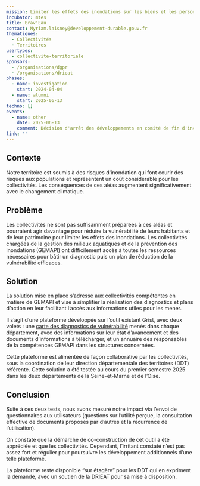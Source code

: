 ```yaml
---
mission: Limiter les effets des inondations sur les biens et les personnes sur les communes et intercommunalités
incubator: mtes
title: Brav'Eau
contact: Myriam.laisney@developpement-durable.gouv.fr
thematiques:
  - Collectivités
  - Territoires
usertypes:
  - collectivite-territoriale
sponsors:
  - /organisations/dgpr
  - /organisations/drieat
phases:
  - name: investigation
    start: 2024-04-04
  - name: alumni
    start: 2025-06-13
techno: []
events:
  - name: other
    date: 2025-06-13
    comment: Décision d'arrêt des développements en comité de fin d'investigation
link: ''
---
```

## Contexte

Notre territoire est soumis à des risques d'inondation qui font courir des risques aux populations et représentent un coût considérable pour les collectivités. Les conséquences de ces aléas augmentent significativement avec le changement climatique.

## Problème

Les collectivités ne sont pas suffisamment préparées à ces aléas et pourraient agir davantage pour réduire la vulnérabilité de leurs habitants et de leur patrimoine pour limiter les effets des inondations. Les collectivités chargées de la gestion des milieux aquatiques et de la prévention des inondations (GEMAPI) ont difficilement accès à toutes les ressources nécessaires pour bâtir un diagnostic puis un plan de réduction de la vulnérabilité efficaces. 

## Solution

La solution mise en place s’adresse aux collectivités compétentes en matière de GEMAPI et vise à simplifier la réalisation des diagnostics et plans d’action en leur facilitant l’accès aux informations utiles pour les mener.

Il s’agit d’une plateforme développée sur l’outil existant Grist, avec deux volets : une [carte des diagnostics de vulnérabilité](https://grist.incubateur.anct.gouv.fr/o/docs/1znuh9QfXWGt/Projets-Gemapi/p/42?style=singlePage) menés dans chaque département, avec des informations sur leur état d’avancement et des documents d’informations à télécharger, et un annuaire des responsables de la compétences GEMAPI dans les structures concernées. 

Cette plateforme est alimentée de façon collaborative par les collectivités, sous la coordination de leur direction départementale des territoires (DDT) référente. 
Cette solution a été testée au cours du premier semestre 2025 dans les deux départements de la Seine-et-Marne et de l’Oise. 





## Conclusion

Suite à ces deux tests, nous avons mesuré notre impact via l’envoi de questionnaires aux utilisateurs (questions sur l’utilité perçue, la consultation effective de documents proposés par d’autres et la récurrence de l’utilisation). 

On constate que la démarche de co-construction de cet outil a été appréciée et que les collectivités. Cependant, l’irritant constaté n’est pas assez fort et régulier pour poursuivre les développement additionnels d’une telle plateforme. 

La plateforme reste disponible “sur étagère” pour les DDT qui en expriment la demande, avec un soutien de la DRIEAT pour sa mise à disposition. 

